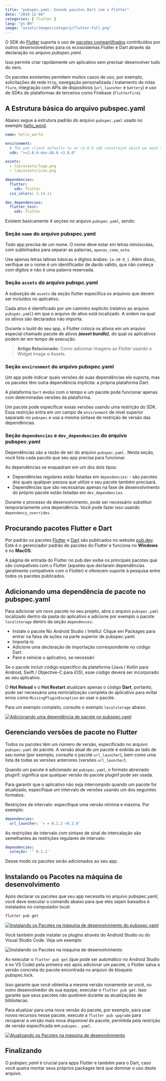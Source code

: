 ```yaml
---
title: "pubspec.yaml: Usando pacotes Dart com o Flutter"
date: "2019-12-04"
categories: [ flutter ]
lang: "pt-BR"
image: "assets/images/category/flutter-full.png"
---
```


O SDK do [Flutter](https://www.luizeof.com.br/br/flutter/) suporta o uso de [pacotes compartilhados](https://flutter.dev/docs/development/packages-and-plugins/using-packages) contribuídos por outros desenvolvedores para os ecossistemas Flutter e Dart através da declaração no arquivo _pubspec.yaml_.

Isso permite criar rapidamente um aplicativo sem precisar desenvolver tudo do zero.

Os pacotes existentes permitem muitos casos de uso, por exemplo, solicitações de rede `http`, navegação personalizada / tratamento de rotas `fluro`, integração com APIs de dispositivos (`url_launcher` e `battery`) e uso de SDKs de plataformas de terceiros como Firebase (`FlutterFire`).

## A Estrutura básica do arquivo pubspec.yaml

Abaixo segue a estrutura padrão do arquivo `pubspec.yaml` usado no exemplo [hello\_word](https://github.com/flutter/flutter/blob/master/examples/hello_world/pubspec.yaml).

```yaml
name: hello_world

environment:
  # The pub client defaults to an <2.0.0 sdk constraint which we need to explicitly overwrite.
  sdk: ">=2.0.0-dev.68.0 <3.0.0"

assets:
  - lib/assets/logo.png
  - lib/assets/icon.png

dependencies:
  flutter:
    sdk: flutter
  css_colors: 1.14.11

dev_dependencies:
  flutter_test:
    sdk: flutter
```

Existem basicamente 4 seções no arquivo `pubspec.yaml`, sendo:

### Seção `name` do arquivo pubspec.yaml

Todo app precisa de um nome. O nome deve estar em letras minúsculas, com sublinhados para separar as palavras, `apenas_como_este`.

Use apenas letras latinas básicas e dígitos árabes: `[a-z0-9_]`. Além disso, verifique se o nome é um identificador de dardo válido, que não começa com dígitos e não é uma palavra reservada.

### Seção `assets` do arquivo pubspc.yaml

A subseção de `assets` da seção flutter especifica os arquivos que devem ser incluídos no aplicativo.

Cada ativo é identificado por um caminho explícito (relativo ao arquivo `pubspec.yaml`) em que o arquivo do ativo está localizado. A ordem na qual os ativos são declarados não importa.

Durante o build do seu app, o Flutter coloca os ativos em um arquivo especial chamado pacote de ativos **_(asset bundle)_**, do qual os aplicativos podem ler em tempo de execução.

> **Artigo Relacionado:** Como adicionar imagens ao Flutter usando o Widget Image e Assets.

### Seção `environment` do arquivo pubspec.yaml

Um app pode indicar quais versões de suas dependências ele suporta, mas os pacotes têm outra dependência implícita: a própria plataforma Dart.

A plataforma `Dart` evolui com o tempo e um pacote pode funcionar apenas com determinadas versões da plataforma.

Um pacote pode especificar essas versões usando uma restrição do SDK. Essa restrição entra em um campo de `environment` de nível superior separado no `pubspec` e usa a mesma sintaxe de restrição de versão das dependências.

### Seção `dependencies` e `dev_dependencies` do arquivo pubspec.yaml

Dependências são a razão de ser do arquivo `pubspec.yaml.` Nesta seção, você lista cada pacote que seu app precisa para funcionar.

As dependências se enquadram em um dos dois tipos:

- Dependências regulares estão listadas em `dependencies`: - são pacotes dos quais qualquer pessoa que utilize o seu pacote também precisará.
- Dependências que são necessárias apenas na fase de desenvolvimento do próprio pacote estão listadas em `dev_dependencies`.

Durante o processo de desenvolvimento, pode ser necessário substituir temporariamente uma dependência. Você pode fazer isso usando `dependency_overrides`.

## Procurando pacotes Flutter e Dart

Por padrão os pacotes [Flutter](https://flutter.dev/) e [Dart](https://dart.dev/) são publicados no website [pub.dev](https://pub.dev/). Este é o gerenciador padrão de pacotes do Flutter e funciona no **Windows** e no **MacOS**.

A página de entrada do Flutter no pub.dev exibe os principais pacotes que são compatíveis com o Flutter (aqueles que declaram dependências geralmente compatíveis com o Flutter) e oferecem suporte à pesquisa entre todos os pacotes publicados.

## Adicionando uma dependência de pacote no pubspec.yaml

Para adicionar um novo pacote no seu projeto, abra o arquivo `pubspec.yaml` localizado dentro da pasta do aplicativo e adicione por exemplo o pacote `localstorage` dentro da seção `dependences`:.

- Instale o pacote No Android Studio / IntelliJ: Clique em Packages para entrar na faixa de ações na parte superior de pubspec.yaml.
- Importá-lo
- Adicione uma declaração de importação correspondente no código Dart.
- Pare e reinicie o aplicativo, se necessári

Se o pacote incluir código específico da plataforma (Java / Kotlin para Android, Swift / Objective-C para iOS), esse código deverá ser incorporado ao seu aplicativo.

O **Hot Reload** e o **Hot Restart** atualizam apenas o código **Dart**, portanto, pode ser necessária uma reinicialização completa do aplicativo para evitar erros como `MissingPluginException` ao usar o pacote.

Para um exemplo completo, consulte o exemplo `localstorage` abaixo.

[![Adicionando uma dependência de pacote no pubspec.yaml](images/dependencies-android-studio.png)](https://luizeof.com.br/wp-content/uploads/2019/12/dependencies-android-studio.png)

## Gerenciando versões de pacote no Flutter

Todos os pacotes têm um número de versão, especificado no arquivo `pubspec.yaml` do pacote. A versão atual de um pacote é exibida ao lado de seu nome (por exemplo, consulte o pacote `url_launcher`), bem como uma lista de todas as versões anteriores (versões `url_launcher`).

Quando um pacote é adicionado ao `pubspec.yaml`, o formato abreviado plugin1: significa que qualquer versão do pacote plugin1 pode ser usada.

Para garantir que o aplicativo não seja interrompido quando um pacote for atualizado, especifique um intervalo de versões usando um dos seguintes formatos:

Restrições de intervalo: especifique uma versão mínima e máxima. Por exemplo:

```yaml
dependencies:
  url_launcher: '> = 0.1.2 <0.2.0'
```

As restrições de intervalo com sintaxe de sinal de intercalação são semelhantes às restrições regulares de intervalo:

```yaml
dependencies:
  coleção: '^ 0.1.2'
```

Desse modo os pacotes serão adicionados ao seu app.

## Instalando os Pacotes na máquina de desenvolvimento

Após declarar os pacotes que seu app necessita no arquivo pubspec.yaml, você deve executar o comando abaixo para que eles sejam baixados e instalados no computador local:

```bash
flutter pub get
```

[![Instalando os Pacotes na máquina de desenvolvimento do pubspec.yaml](images/flutter-pub-get.png)](https://luizeof.com.br/wp-content/uploads/2019/12/flutter-pub-get.png)

Você também pode instalar os plugins através do Android Studio ou do Visual Studio Code. Veja um exemplo:

![Instalando os Pacotes na máquina de desenvolvimento](images/android-studio-pub-get.png)

Ao executar o `flutter pub get` (que pode ser automático no Android Studio e no VS Code) pela primeira vez após adicionar um pacote, o Flutter salva a versão concreta do pacote encontrada no arquivo de bloqueio pubspec.lock.

Isso garante que você obtenha a mesma versão novamente se você, ou outro desenvolvedor de sua equipe, executar o `flutter pub get`. Isso garante que seus pacotes não quebrem durante as atualizações de bibliotecas.

Para atualizar para uma nova versão do pacote, por exemplo, para usar novos recursos nesse pacote, execute a `flutter pub upgrade` para recuperar a versão mais nova disponível do pacote, permitida pela restrição de versão especificada em `pubspec. yaml`.

[![Atualizando os Pacotes na máquina de desenvolvimento](images/flutter-pub-upgrade.png)](https://luizeof.com.br/wp-content/uploads/2019/12/flutter-pub-upgrade.png)

## Finalizando

O _pubspec.yaml_ é crucial para apps Flutter e também para o Dart, caso você queira montar seus próprios packages terá que dominar o uso deste arquivo.
